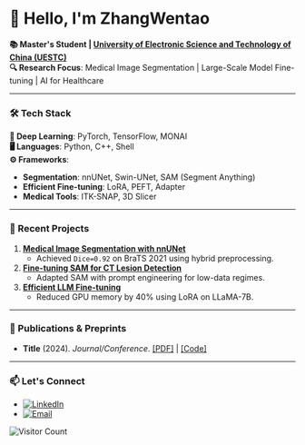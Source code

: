 # 👋 Hello, I'm ZhangWentao  

**📚 Master's Student | [University of Electronic Science and Technology of China (UESTC)](https://www.uestc.edu.cn/)**  
**🔍 Research Focus**: Medical Image Segmentation | Large-Scale Model Fine-tuning | AI for Healthcare  

---

### 🛠️ Tech Stack  
**🧠 Deep Learning**: PyTorch, TensorFlow, MONAI  
**🖥️ Languages**: Python, C++, Shell  
**⚙️ Frameworks**:  
- ​**Segmentation**: nnUNet, Swin-UNet, SAM (Segment Anything)  
- ​**Efficient Fine-tuning**: LoRA, PEFT, Adapter  
- ​**Medical Tools**: ITK-SNAP, 3D Slicer  

---

### 🌟 Recent Projects  
1. ​**[Medical Image Segmentation with nnUNet](https://github.com/your-repo-link)**  
   - Achieved `Dice=0.92` on BraTS 2021 using hybrid preprocessing.  
2. ​**[Fine-tuning SAM for CT Lesion Detection](https://github.com/your-repo-link)**  
   - Adapted SAM with prompt engineering for low-data regimes.  
3. ​**[Efficient LLM Fine-tuning](https://github.com/your-repo-link)**  
   - Reduced GPU memory by 40% using LoRA on LLaMA-7B.  

---

### 📝 Publications & Preprints  
- ​**Title** (2024). *Journal/Conference*. [[PDF]](#) | [[Code]](#)  

---

### 📫 Let's Connect  
- [![LinkedIn](https://img.shields.io/badge/LinkedIn-0077B5?style=flat&logo=linkedin&logoColor=white)](your-linkedin-link)  
- [![Email](https://img.shields.io/badge/Email-D14836?style=flat&logo=gmail&logoColor=white)](mailto:your-email@example.com)  

![Visitor Count](https://visitor-badge.glitch.me/badge?page_id=your-github-username.your-repo-name)  
